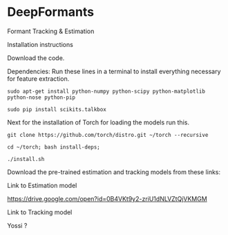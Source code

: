 # DeepFormants
Formant Tracking &amp; Estimation



Installation instructions

Download the code.

Dependencies:
Run these lines in a terminal to install everything necessary for feature extraction.
```
sudo apt-get install python-numpy python-scipy python-matplotlib python-nose python-pip

sudo pip install scikits.talkbox 
```
Next for the installation of Torch for loading the models run this.
```
git clone https://github.com/torch/distro.git ~/torch --recursive

cd ~/torch; bash install-deps;

./install.sh
```
Download the pre-trained estimation and tracking models from these links:

Link to Estimation model

https://drive.google.com/open?id=0B4VKt9y2-zriU1dNLVZtQjVKMGM

Link to Tracking model

Yossi ?
